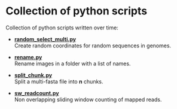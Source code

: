 # Collection of python scripts
Collection of python scripts written over time:

- [**random_select_multi.py**](https://github.com/Daniel-Ze/python_scripts/tree/main/random_select_multi)
\
Create random coordinates for random sequences in genomes.

- [**rename.py**](https://github.com/Daniel-Ze/python_scripts/tree/main/rename)
\
Rename images in a folder with a list of names.

- [**split_chunk.py**](https://github.com/Daniel-Ze/python_scripts/tree/main/split_chunk)
\
Split a multi-fasta file into **n** chunks.

- [**sw_readcount.py**](https://github.com/Daniel-Ze/python_scripts/tree/main/sw_readcount)
\
Non overlapping sliding window counting of mapped reads.
